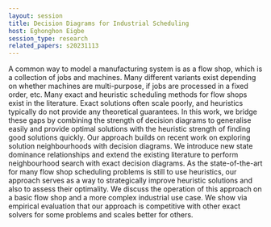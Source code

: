 ```yaml
---
layout: session
title: Decision Diagrams for Industrial Scheduling​
host: Eghonghon Eigbe
session_type: research
related_papers: s20231113
---
```


A common way to model a manufacturing system is as a flow shop, which is a collection of jobs and machines. Many different variants exist depending on whether machines are multi-purpose, if jobs are processed in a fixed order, etc. Many exact and heuristic scheduling methods for flow shops exist in the literature. Exact solutions often scale poorly, and heuristics typically do not provide any theoretical guarantees. In this work, we bridge these gaps by combining the strength of decision diagrams to generalise easily and provide optimal solutions with the heuristic strength of finding good solutions quickly. Our approach builds on recent work on exploring solution neighbourhoods with decision diagrams. We introduce new state dominance relationships and extend the existing literature to perform neighbourhood search with exact decision diagrams. As the state-of-the-art for many flow shop scheduling problems is still to use heuristics, our approach serves as a way to strategically improve heuristic solutions and also to assess their optimality. We discuss the operation of this approach on a basic flow shop and a more complex industrial use case. We show via empirical evaluation that our approach is competitive with other exact solvers for some problems and scales better for others.